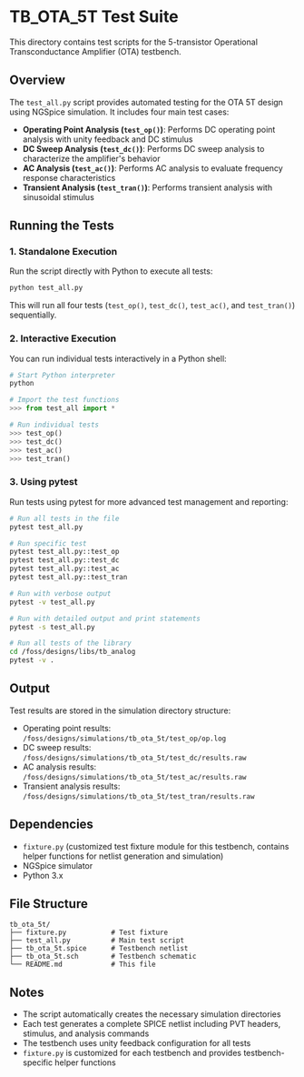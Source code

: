 # TB_OTA_5T Test Suite

This directory contains test scripts for the 5-transistor Operational Transconductance Amplifier (OTA) testbench.

## Overview

The `test_all.py` script provides automated testing for the OTA 5T design using NGSpice simulation. It includes four main test cases:

- **Operating Point Analysis (`test_op()`)**: Performs DC operating point analysis with unity feedback and DC stimulus
- **DC Sweep Analysis (`test_dc()`)**: Performs DC sweep analysis to characterize the amplifier's behavior
- **AC Analysis (`test_ac()`)**: Performs AC analysis to evaluate frequency response characteristics
- **Transient Analysis (`test_tran()`)**: Performs transient analysis with sinusoidal stimulus

## Running the Tests

### 1. Standalone Execution

Run the script directly with Python to execute all tests:

```bash
python test_all.py
```

This will run all four tests (`test_op()`, `test_dc()`, `test_ac()`, and `test_tran()`) sequentially.

### 2. Interactive Execution

You can run individual tests interactively in a Python shell:

```python
# Start Python interpreter
python

# Import the test functions
>>> from test_all import *

# Run individual tests
>>> test_op()
>>> test_dc()
>>> test_ac()
>>> test_tran()
```

### 3. Using pytest

Run tests using pytest for more advanced test management and reporting:

```bash
# Run all tests in the file
pytest test_all.py

# Run specific test
pytest test_all.py::test_op
pytest test_all.py::test_dc
pytest test_all.py::test_ac
pytest test_all.py::test_tran

# Run with verbose output
pytest -v test_all.py

# Run with detailed output and print statements
pytest -s test_all.py

# Run all tests of the library
cd /foss/designs/libs/tb_analog
pytest -v .

```

## Output

Test results are stored in the simulation directory structure:
- Operating point results: `/foss/designs/simulations/tb_ota_5t/test_op/op.log`
- DC sweep results: `/foss/designs/simulations/tb_ota_5t/test_dc/results.raw`
- AC analysis results: `/foss/designs/simulations/tb_ota_5t/test_ac/results.raw`
- Transient analysis results: `/foss/designs/simulations/tb_ota_5t/test_tran/results.raw`

## Dependencies

- `fixture.py` (customized test fixture module for this testbench, contains helper functions for netlist generation and simulation)
- NGSpice simulator
- Python 3.x

## File Structure

```
tb_ota_5t/
├── fixture.py           # Test fixture
├── test_all.py          # Main test script
├── tb_ota_5t.spice      # Testbench netlist
├── tb_ota_5t.sch        # Testbench schematic
└── README.md            # This file
```

## Notes

- The script automatically creates the necessary simulation directories
- Each test generates a complete SPICE netlist including PVT headers, stimulus, and analysis commands
- The testbench uses unity feedback configuration for all tests
- `fixture.py` is customized for each testbench and provides testbench-specific helper functions 